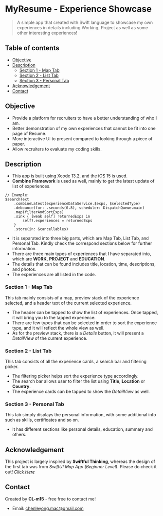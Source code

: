 # MyResume - Experience Showcase
> A simple app that created with Swift language to showcase my own experiences in details including Working, Project as well as some other interesting experiences!

## Table of contents
* [Objective](#objective)
* [Description](#description)
  - [Section 1 - Map Tab](#section-1---map-tab)
  - [Section 2 - List Tab](#section-2---list-tab)
  - [Section 3 - Personal Tab](#section-3---personal-tab)
* [Acknowledgement](#acknowledgement)
* [Contact](#contact)

## Objective
- Provide a platform for recruiters to have a better understanding of who I am.
- Better demonstration of my own experiences that cannot be fit into one page of Resume.
- More interactive UI to present compared to looking through a piece of paper.
- Allow recruiters to evaluate my coding skills.

## Description
- This app is built using Xcode 13.2, and the iOS 15 is used.
- **Combine Framework** is used as well, mainly to get the latest update of list of experiences.
```
// Example:
$searchText
    .combineLatest(experienceDataService.$exps, $selectedType)
    .debounce(for: .seconds(0.8), scheduler: DispatchQueue.main)
    .map(filterAndSortExps)
    .sink { [weak self] returnedExps in
        self?.experiences = returnedExps
    }
    .store(in: &cancellables)
```
- It is separated into three big parts, which are Map Tab, List Tab, and Personal Tab. Kindly check the correspond sections below for further information.
- There are three main types of experiences that I have separated into, which are **WORK**, **PROJECT** and **EDUCATION**.
- The details that can be found includes title, location, time, descriptions, and photos.
- The experiences are all listed in the code. 

### Section 1 - Map Tab
This tab mainly consists of a map, preview stack of the experience selected, and a header text of the current selected experience.

- The header can be tapped to show the list of experiences. Once tapped, it will bring you to the tapped experience.
- There are few types that can be selected in order to sort the experience type, and it will reflect the whole view as well.
- As for the preview stack, there is a _Details_ button, it will present a _DetailView_ of the current experience.

### Section 2 - List Tab
This tab consists of all the experience cards, a search bar and filtering picker.

- The filtering picker helps sort the experience type accordingly.
- The search bar allows user to filter the list using **Title**, **Location** or **Country**.
- The experience cards can be tapped to show the _DetailView_ as well.

### Section 3 - Personal Tab
This tab simply displays the personal information, with some additional info such as skills, certificates and so on.

- It has different sections like personal details, education, summary and others.

## Acknowledgement
This project is largely inspired by **Swiftful Thinking**, whereas the design of the first tab was from _SwiftUI Map App (Beginner Level)_. 
Please do check it out! [_Click Here_](https://www.youtube.com/playlist?list=PLwvDm4Vfkdpha5eVTjLM0eRlJ7-yDDwBk)

## Contact
Created by **CL-m15** - free free to contact me!
- Email: chenleyong.mac@gmail.com
